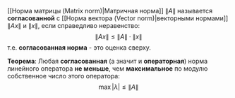 [[Норма матрицы (Matrix norm)|Матричная норма]] $\lVert A \rVert$ называется **согласованной** с [[Норма вектора (Vector norm)|векторными нормами]] $\lVert Ax \rVert$ и $\lVert x \rVert$, если справедливо неравенство:$$\lVert Ax \rVert \leq \lVert A \rVert \cdot \lVert x \rVert$$т.е. **согласованная норма** - это оценка сверху.

**Теорема**:
Любая **согласованная** (а значит и **операторная**) норма линейного оператора **не меньше**, чем **максимальное** по модулю собственное число этого оператора:$$\max|\lambda| \leq \lVert A \rVert$$